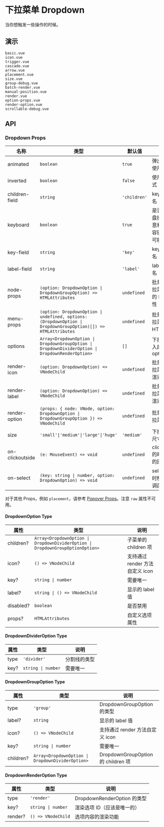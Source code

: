 # 下拉菜单 Dropdown

当你想触发一些操作的时候。

## 演示

```demo
basic.vue
icon.vue
trigger.vue
cascade.vue
arrow.vue
placement.vue
size.vue
group-debug.vue
batch-render.vue
manual-position.vue
render.vue
option-props.vue
render-option.vue
scrollable-debug.vue
```

## API

### Dropdown Props

| 名称 | 类型 | 默认值 | 说明 | 版本 |
| --- | --- | --- | --- | --- |
| animated | `boolean` | `true` | 弹出弹窗时使用动画 |  |
| inverted | `boolean` | `false` | 使用反转样式 |  |
| children-field | `string` | `'children'` | key 的字段名 |  |
| keyboard | `boolean` | `true` | 是否支持键盘操作（注意和其他内容键盘操作可能的冲突） |  |
| key-field | `string` | `'key'` | key 的字段名 |  |
| label-field | `string` | `'label'` | label 的字段名 |  |
| node-props | `(option: DropdownOption \| DropdownGroupOption) => HTMLAttributes` | `undefined` | 批量处理下拉菜单选项的 HTML 属性 | 2.29.1 |
| menu-props | `(option: DropdownOption \| undefined, options: (DropdownOption \| DropdownGroupOption)[]) => HTMLAttributes` | `undefined` | 批量处理下拉菜单的 HTML 属性 | 2.31.0 |
| options | `Array<DropdownOption \| DropdownGroupOption \| DropdownDividerOption \| DropdownRenderOption>` | `[]` | 下拉菜单传入的 options |  |
| render-icon | `(option: DropdownOption) => VNodeChild` | `undefined` | 批量处理下拉菜单图标渲染 |  |
| render-label | `(option: DropdownOption) => VNodeChild` | `undefined` | 批量处理下拉菜单标签渲染 |  |
| render-option | `(props: { node: VNode, option: DropdownOption \| DropdownGroupOption }) => VNodeChild` | `undefined` | 批量处理下拉菜单渲染 | 2.29.1 |
| size | `'small'\|'medium'\|'large'\|'huge'` | `'medium'` | 下拉菜单的尺寸大小 |  |
| on-clickoutside | `(e: MouseEvent) => void` | `undefined` | clickoutside 的时候触发的回调函数 |  |
| on-select | `(key: string \| number, option: DropdownOption) => void` | `undefined` | select 选中时触发的回调函数 |  |

对于其他 Props，例如 `placement`，请参考 [Popover Props](popover#Popover-Props)。注意 `raw` 属性不可用。

#### DropdownOption Type

| 属性 | 类型 | 说明 |
| --- | --- | --- |
| children? | `Array<DropdownOption \| DropdownDividerOption \| DropdownGroupOptionOption>` | 子菜单的 children 项 |
| icon? | `() => VNodeChild` | 支持通过 render 方法自定义 icon |
| key? | `string \| number` | 需要唯一 |
| label? | `string \| () => VNodeChild` | 显示的 label 值 |
| disabled? | `boolean` | 是否禁用 |
| props? | `HTMLAttributes` | 自定义选项属性 |

#### DropdownDividerOption Type

| 属性 | 类型               | 说明         |
| ---- | ------------------ | ------------ |
| type | `'divider'`        | 分割线的类型 |
| key?  | `string \| number` | 需要唯一     |

#### DropdownGroupOption Type

| 属性 | 类型 | 说明 |
| --- | --- | --- |
| type | `'group'` | DropdownGroupOption 的类型 |
| label? | `string` | 显示的 label 值 |
| icon? | `() => VNodeChild` | 支持通过 render 方法自定义 icon |
| key? | `string \| number` | 需要唯一 |
| children? | `Array<DropdownOption \| DropdownDividerOption>` | DropdownGroupOption 的 children 项 |

#### DropdownRenderOption Type

| 属性   | 类型               | 说明                        |
| ------ | ------------------ | --------------------------- |
| type   | `'render'`         | DropdownRenderOption 的类型 |
| key?    | `string \| number` | 渲染选项 ID（应该是唯一的） |
| render? | `() => VNodeChild` | 选项内容的渲染功能          |
